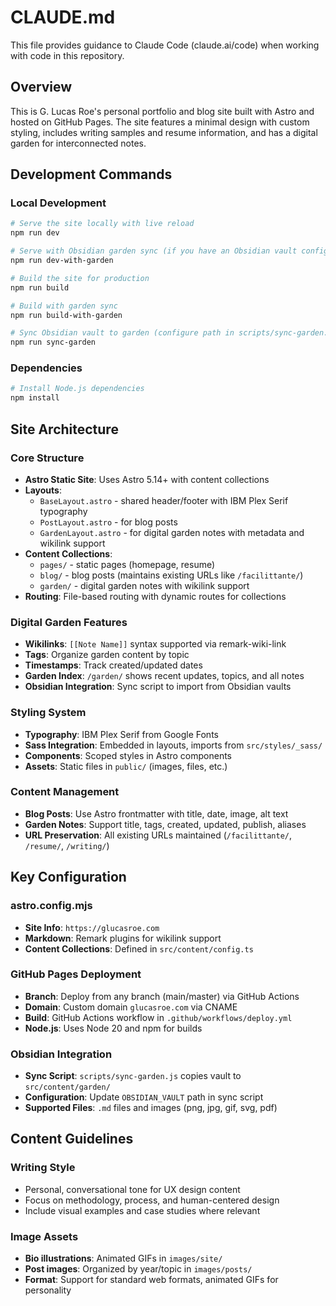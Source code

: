 # CLAUDE.md

This file provides guidance to Claude Code (claude.ai/code) when working with code in this repository.

## Overview

This is G. Lucas Roe's personal portfolio and blog site built with Astro and hosted on GitHub Pages. The site features a minimal design with custom styling, includes writing samples and resume information, and has a digital garden for interconnected notes.

## Development Commands

### Local Development
```bash
# Serve the site locally with live reload
npm run dev

# Serve with Obsidian garden sync (if you have an Obsidian vault configured)
npm run dev-with-garden

# Build the site for production
npm run build

# Build with garden sync
npm run build-with-garden

# Sync Obsidian vault to garden (configure path in scripts/sync-garden.js)
npm run sync-garden
```

### Dependencies
```bash
# Install Node.js dependencies
npm install
```

## Site Architecture

### Core Structure
- **Astro Static Site**: Uses Astro 5.14+ with content collections
- **Layouts**:
  - `BaseLayout.astro` - shared header/footer with IBM Plex Serif typography
  - `PostLayout.astro` - for blog posts
  - `GardenLayout.astro` - for digital garden notes with metadata and wikilink support
- **Content Collections**:
  - `pages/` - static pages (homepage, resume)
  - `blog/` - blog posts (maintains existing URLs like `/facilittante/`)
  - `garden/` - digital garden notes with wikilink support
- **Routing**: File-based routing with dynamic routes for collections

### Digital Garden Features
- **Wikilinks**: `[[Note Name]]` syntax supported via remark-wiki-link
- **Tags**: Organize garden content by topic
- **Timestamps**: Track created/updated dates
- **Garden Index**: `/garden/` shows recent updates, topics, and all notes
- **Obsidian Integration**: Sync script to import from Obsidian vaults

### Styling System
- **Typography**: IBM Plex Serif from Google Fonts
- **Sass Integration**: Embedded in layouts, imports from `src/styles/_sass/`
- **Components**: Scoped styles in Astro components
- **Assets**: Static files in `public/` (images, files, etc.)

### Content Management
- **Blog Posts**: Use Astro frontmatter with title, date, image, alt text
- **Garden Notes**: Support title, tags, created, updated, publish, aliases
- **URL Preservation**: All existing URLs maintained (`/facilittante/`, `/resume/`, `/writing/`)

## Key Configuration

### astro.config.mjs
- **Site Info**: `https://glucasroe.com`
- **Markdown**: Remark plugins for wikilink support
- **Content Collections**: Defined in `src/content/config.ts`

### GitHub Pages Deployment
- **Branch**: Deploy from any branch (main/master) via GitHub Actions
- **Domain**: Custom domain `glucasroe.com` via CNAME
- **Build**: GitHub Actions workflow in `.github/workflows/deploy.yml`
- **Node.js**: Uses Node 20 and npm for builds

### Obsidian Integration
- **Sync Script**: `scripts/sync-garden.js` copies vault to `src/content/garden/`
- **Configuration**: Update `OBSIDIAN_VAULT` path in sync script
- **Supported Files**: `.md` files and images (png, jpg, gif, svg, pdf)

## Content Guidelines

### Writing Style
- Personal, conversational tone for UX design content
- Focus on methodology, process, and human-centered design
- Include visual examples and case studies where relevant

### Image Assets
- **Bio illustrations**: Animated GIFs in `images/site/`
- **Post images**: Organized by year/topic in `images/posts/`
- **Format**: Support for standard web formats, animated GIFs for personality